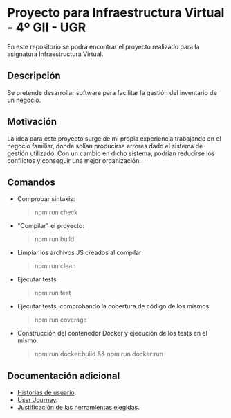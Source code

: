 # Proyecto para Infraestructura Virtual - 4º GII - UGR

En este repositorio se podrá encontrar el proyecto realizado para la asignatura Infraestructura Virtual.

## Descripción

Se pretende desarrollar software para facilitar la gestión del inventario de un negocio.

## Motivación

La idea para este proyecto surge de mi propia experiencia trabajando en el negocio familiar, donde solían
producirse errores dado el sistema de gestión utilizado. Con un cambio en dicho sistema, podrían reducirse
los conflictos y conseguir una mejor organización.

## Comandos

- Comprobar sintaxis:
  > npm run check
- "Compilar" el proyecto:
  > npm run build
- Limpiar los archivos JS creados al compilar:
  > npm run clean
- Ejecutar tests
  > npm run test
- Ejecutar tests, comprobando la cobertura de código de los mismos
  > npm run coverage
- Construcción del contenedor Docker y ejecución de los tests en el mismo.
  > npm run docker:build && npm run docker:run

## Documentación adicional

- [Historias de usuario](docs/user_histories.md).
- [User Journey](docs/user_journey.md).
- [Justificación de las herramientas elegidas](docs/tools.md).
  
